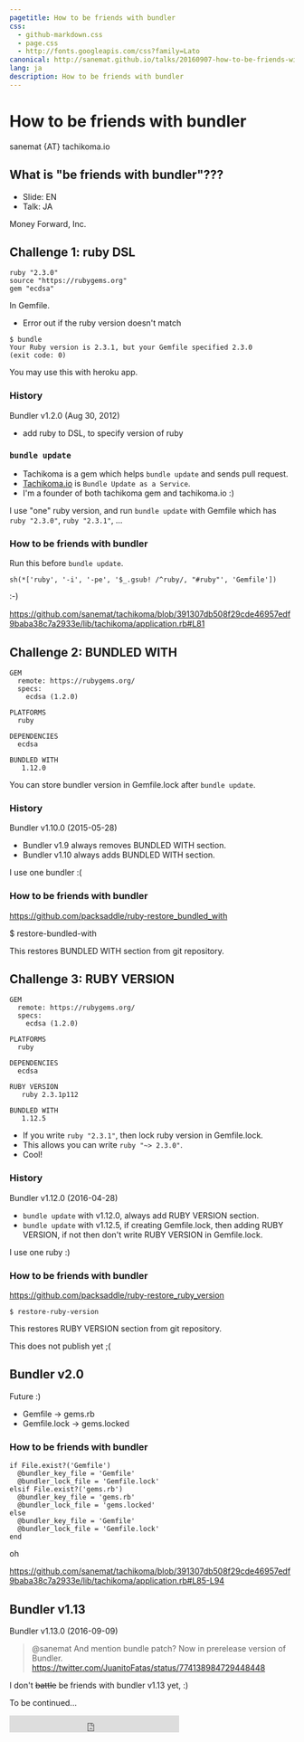 ```yaml
---
pagetitle: How to be friends with bundler
css:
  - github-markdown.css
  - page.css
  - http://fonts.googleapis.com/css?family=Lato
canonical: http://sanemat.github.io/talks/20160907-how-to-be-friends-with-bundler/
lang: ja
description: How to be friends with bundler
---
```

<script type="text/javascript">
  window.analytics=window.analytics||[],window.analytics.methods=["identify","group","track","page","pageview","alias","ready","on","once","off","trackLink","trackForm","trackClick","trackSubmit"],window.analytics.factory=function(t){return function(){var a=Array.prototype.slice.call(arguments);return a.unshift(t),window.analytics.push(a),window.analytics}};for(var i=0;i<window.analytics.methods.length;i++){var key=window.analytics.methods[i];window.analytics[key]=window.analytics.factory(key)}window.analytics.load=function(t){if(!document.getElementById("analytics-js")){var a=document.createElement("script");a.type="text/javascript",a.id="analytics-js",a.async=!0,a.src=("https:"===document.location.protocol?"https://":"http://")+"cdn.segment.io/analytics.js/v1/"+t+"/analytics.min.js";var n=document.getElementsByTagName("script")[0];n.parentNode.insertBefore(a,n)}},window.analytics.SNIPPET_VERSION="2.0.9",
  window.analytics.load("ig7q6np7c1");
  window.analytics.page();
</script>


# How to be friends with bundler

sanemat {AT} tachikoma.io

## What is "be friends with bundler"???

- Slide: EN
- Talk: JA

Money Forward, Inc.

## Challenge 1: ruby DSL

```
ruby "2.3.0"
source "https://rubygems.org"
gem "ecdsa"
```

In Gemfile.

- Error out if the ruby version doesn't match

```
$ bundle
Your Ruby version is 2.3.1, but your Gemfile specified 2.3.0
(exit code: 0)
```

You may use this with heroku app.

### History

Bundler v1.2.0 (Aug 30, 2012)

- add ruby to DSL, to specify version of ruby

### `bundle update`

- Tachikoma is a gem which helps `bundle update` and sends pull request.
- [Tachikoma.io](http://tachikoma.io) is `Bundle Update as a Service`.
- I'm a founder of both tachikoma gem and tachikoma.io :)

I use "one" ruby version, and run `bundle update` with Gemfile which has `ruby "2.3.0"`, `ruby "2.3.1"`, ...


### How to be friends with bundler

Run this before `bundle update`.
```
sh(*['ruby', '-i', '-pe', '$_.gsub! /^ruby/, "#ruby"', 'Gemfile'])
```

:-)

https://github.com/sanemat/tachikoma/blob/391307db508f29cde46957edf9baba38c7a2933e/lib/tachikoma/application.rb#L81


## Challenge 2: BUNDLED WITH

```
GEM
  remote: https://rubygems.org/
  specs:
    ecdsa (1.2.0)

PLATFORMS
  ruby

DEPENDENCIES
  ecdsa

BUNDLED WITH
   1.12.0
```

You can store bundler version in Gemfile.lock after `bundle update`.

### History

Bundler v1.10.0 (2015-05-28)

- Bundler v1.9 always removes BUNDLED WITH section.
- Bundler v1.10 always adds BUNDLED WITH section.

I use one bundler :(

### How to be friends with bundler

https://github.com/packsaddle/ruby-restore_bundled_with

$ restore-bundled-with

This restores BUNDLED WITH section from git repository.

## Challenge 3: RUBY VERSION

```
GEM
  remote: https://rubygems.org/
  specs:
    ecdsa (1.2.0)

PLATFORMS
  ruby

DEPENDENCIES
  ecdsa

RUBY VERSION
   ruby 2.3.1p112

BUNDLED WITH
   1.12.5
```

- If you write `ruby "2.3.1"`, then lock ruby version in Gemfile.lock.
- This allows you can write `ruby "~> 2.3.0"`.
- Cool!

### History

Bundler v1.12.0 (2016-04-28)


- `bundle update` with v1.12.0, always add RUBY VERSION section.
- `bundle update` with v1.12.5, if creating Gemfile.lock, then adding RUBY VERSION, if not then don't write RUBY VERSION in Gemfile.lock.

I use one ruby :)

### How to be friends with bundler

https://github.com/packsaddle/ruby-restore_ruby_version

`$ restore-ruby-version`

This restores RUBY VERSION section from git repository.

This does not publish yet ;(

## Bundler v2.0

Future :)

- Gemfile -> gems.rb
- Gemfile.lock -> gems.locked

### How to be friends with bundler

```
if File.exist?('Gemfile')
  @bundler_key_file = 'Gemfile'
  @bundler_lock_file = 'Gemfile.lock'
elsif File.exist?('gems.rb')
  @bundler_key_file = 'gems.rb'
  @bundler_lock_file = 'gems.locked'
else
  @bundler_key_file = 'Gemfile'
  @bundler_lock_file = 'Gemfile.lock'
end
```

oh

https://github.com/sanemat/tachikoma/blob/391307db508f29cde46957edf9baba38c7a2933e/lib/tachikoma/application.rb#L85-L94

## Bundler v1.13

Bundler v1.13.0 (2016-09-09)

> @sanemat And mention bundle patch? Now in prerelease version of Bundler.
https://twitter.com/JuanitoFatas/status/774138984729448448

I don't ~~battle~~ be friends with bundler v1.13 yet, :)


To be continued...

<iframe src="http://expando.github.io/add/?u=http%3A%2F%2Fsanemat.github.io%2Ftalks%2F20160907-how-to-be-friends-with-bundler%2F&t=How%20to%20be%20friends%20with%20bundler" frameborder=0 frametransparency=1 scrolling=no height=30 width=300>
</iframe>
